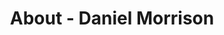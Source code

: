 ---
id: daniel_morrison
permalink: "/about/daniel_morrison"
full_name: Daniel Morrison
title: About - Daniel Morrison
role:  Sr. DevSecOps Engineer
image: 
about: Daniel is a Sr. DevSecOps Engineer with a fantastic track record in healthcare, finance, and consulting. He has extensive experience working with Java and Python to build scalable software solutions and supporting engineering velocity by building abstractions around CI/CD, application bootstrapping, and security. When he's not tinkering on the computer, Daniel can frequently be found enjoying the sunshine with his wife and three dogs! 
github: 
linkedin: 
featimg: "/assets/aboutBanner1.jpg"
layout: about/profile
---